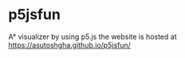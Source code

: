# p5jsfun
A* visualizer by using p5.js
the website is hosted at  https://asutoshgha.github.io/p5jsfun/
